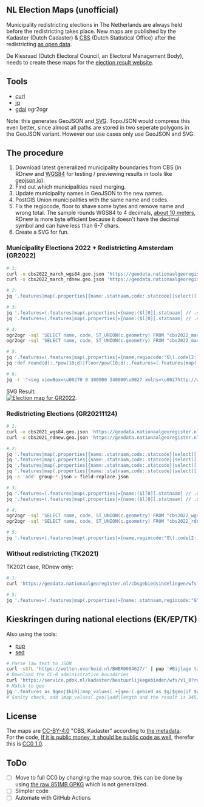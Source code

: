NL Election Maps (unofficial)
---

Municipality redistricting elections in The Netherlands are always held before the redistricting takes place.
New maps are published by the Kadaster (Dutch Cadaster) &amp; <abbr title="Centraal Bureau voor Statistiek">CBS</abbr> (Dutch Statistical Office) after the redistricting [as open data](https://www.pdok.nl/-/cbs-gebiedsindelingen-geactualiseerd).

De Kiesraad (Dutch Electoral Council, an Electoral Management Body), needs to create these maps for the [election result website](https://www.verkiezingsuitslagen.nl/).

## Tools
- [curl](https://curl.se/)
- [jq](https://stedolan.github.io/jq/)
- [gdal](https://gdal.org/) ogr2ogr

Note: this generates GeoJSON and <abbr title="Scalable Vector Graphics">SVG</abbr>.
TopoJSON would compress this even better, since almost all paths are stored in two seperate polygons in the GeoJSON variant. However our use cases only use GeoJSON and SVG.

## The procedure
1. Download latest generalized municipality boundaries from CBS (in RDnew and <abbr title="World Geodetic System (WGS84)">WGS84</abbr> for testing / previewing results in tools like [geojson.io](https://geojson.io/)).
2. Find out which municipalities need merging.
3. Update municipality names in GeoJSON to the new names.
4. PostGIS Union municipalities with the same name and codes.
5. Fix the regiocode, floor to shave some bytes and remove name and wrong total. The sample rounds WGS84 to 4 decimals, [about 10 meters](https://wiki.openstreetmap.org/wiki/Precision_of_coordinates#Precision_of_latitudes), RDnew is more byte efficient because it doesn't have the decimal symbol and can have less than 6-7 chars.
6. Create a SVG for fun.

### Municipality Elections 2022 + Redistricting Amsterdam (GR2022)

```bash
# 1:
curl -o cbs2022_march_wgs84.geo.json 'https://geodata.nationaalgeoregister.nl/cbsgebiedsindelingen/wfs?request=GetFeature&service=WFS&version=2.0.0&typeName=cbs_gemeente_2022_gegeneraliseerd&srsName=EPSG:4326&outputFormat=json'
curl -o cbs2022_march_rdnew.geo.json 'https://geodata.nationaalgeoregister.nl/cbsgebiedsindelingen/wfs?request=GetFeature&service=WFS&version=2.0.0&typeName=cbs_gemeente_2022_gegeneraliseerd&outputFormat=json'

# 2:
jq '.features|map(.properties|{name:.statnaam,code:.statcode}|select([.name]|inside(["Weesp"]))|{(.name):"Amsterdam",(.code):"GM0363"})|add' cbs2022_march_rdnew.geo.json -c > field-replace.json

# 3:
jq '.features=(.features|map(.properties|={name:($l[0][.statnaam] // .statnaam),code:($l[0][.statcode] // .statcode)}|.id|=empty|.geometry_name|=empty))' cbs2022_march_wgs84.geo.json --slurpfile l field-replace.json -c > cbs2022_march_wgs84_pre_union.geo.json
jq '.features=(.features|map(.properties|={name:($l[0][.statnaam] // .statnaam),code:($l[0][.statcode] // .statcode)}|.id|=empty|.geometry_name|=empty))' cbs2022_march_rdnew.geo.json --slurpfile l field-replace.json -c > cbs2022_march_rdnew_pre_union.geo.json

# 4:
ogr2ogr -sql 'SELECT name, code, ST_UNION(c.geometry) FROM "cbs2022_march_wgs84_pre_union.geo" c GROUP BY name, code;' -dialect SQLITE cbs2022_april_wgs84.geo.json cbs2022_march_wgs84_pre_union.geo.json
ogr2ogr -sql 'SELECT name, code, ST_UNION(c.geometry) FROM "cbs2022_march_rdnew_pre_union.geo" c GROUP BY name, code;' -dialect SQLITE cbs2022_april_rdnew.geo.json cbs2022_march_rdnew_pre_union.geo.json

# 5:
jq '.features=(.features|map(.properties|={name,regiocode:"G\(.code[2:])"}|.id|=empty|.geometry.coordinates|=map_values(map_values(map_values(if type == "array" then map_values(floor) else floor end)))))|.name|=empty|.totalFeatures|=empty' cbs2022_april_rdnew.geo.json -c > cbs2022_april.min.geo.json
jq 'def round(d):.*pow(10;d)|floor/pow(10;d);.features=(.features|map(.properties|={name,regiocode:"G\(.code[2:])"}|.id|=empty|.geometry.coordinates|=map_values(map_values(map_values(if type == "array" then map_values(round(4)) else round(4) end)))))|.name|=empty|.totalFeatures|=empty' cbs2022_april_wgs84.geo.json -c > cbs2022_april_wgs84.min.geo.json

# 6:
jq -r '"<svg viewBox=\u00270 0 300000 340000\u0027 xmlns=\u0027http://www.w3.org/2000/svg\u0027>\n<defs><style>polygon{fill:none;pointer-events:all;stroke:gray;stroke-width:100pt;}.inactive polygon{fill:#CCC;}g:hover>polygon{fill:#004894;}</style></defs>\n\(.features|map("<g \(if [.properties.name]|inside($inactive) then "class=\u0027inactive\u0027 " else "" end)id=\u0027\(.properties.code)\u0027><title>\(.properties.name)</title>\(.geometry|if (.type=="Polygon") then [.coordinates] else .coordinates end|map(map("<polygon points=\u0027\(map([.[0],629000-.[1]]|map_values(floor)|join(","))|join(" "))\u0027/>"))|flatten|join(""))</g>")|join("\n"))\n</svg>"' cbs2022_april_rdnew.geo.json --argjson inactive '["Eemsdelta","Boxtel","Oisterwijk","Vught","Dijk en Waard","Land van Cuijk","Maashorst","Purmerend","Brielle","Hellevoetsluis","Westvoorne"]' > gr2022.svg
```
SVG Result: \
[![Election map for GR2022](gr2022.svg)](https://raw.githubusercontent.com/kiesraad/electionmaps/main/gr2022.svg).

### Redistricting Elections (GR20211124)

```bash
# 1:
curl -o cbs2021_wgs84.geo.json 'https://geodata.nationaalgeoregister.nl/cbsgebiedsindelingen/wfs?request=GetFeature&service=WFS&version=2.0.0&typeName=cbs_gemeente_2021_gegeneraliseerd&srsName=EPSG:4326&outputFormat=json'
curl -o cbs2021_rdnew.geo.json 'https://geodata.nationaalgeoregister.nl/cbsgebiedsindelingen/wfs?request=GetFeature&service=WFS&version=2.0.0&typeName=cbs_gemeente_2021_gegeneraliseerd&outputFormat=json'

# 2:
jq '.features|map(.properties|{name:.statnaam,code:.statcode}|select([.name]|inside(["Uden","Landerd"]))|{(.name):"Maashorst",(.code):"GM1991"})|add' cbs2021_rdnew.geo.json -c > group-maashorst.json
jq '.features|map(.properties|{name:.statnaam,code:.statcode}|select([.name]|inside(["Boxmeer","Cuijk","Grave","Mill en Sint Hubert","Sint Anthonis"]))|{(.name):"Land van Cuijk",(.code):"GM1982"})|add' cbs2021_rdnew.geo.json -c > group-landvancuijk.json
jq '.features|map(.properties|{name:.statnaam,code:.statcode}|select([.name]|inside(["Heerhugowaard","Langedijk"]))|{(.name):"Dijk en Waard",(.code):"GM1980"})|add' cbs2021_rdnew.geo.json -c > group-dijkenwaard.json
jq '.features|map(.properties|{name:.statnaam,code:.statcode}|select([.name]|inside(["Beemster"]))|{(.name):"Purmerend",(.code):"GM0439"})|add' cbs2021_rdnew.geo.json -c > group-purmerend.json
jq -s 'add' group-*.json > field-replace.json

# 3:
jq '.features=(.features|map(.properties|={name:($l[0][.statnaam] // .statnaam),code:($l[0][.statcode] // .statcode)}|.id|=empty|.geometry_name|=empty))' cbs2021_wgs84.geo.json --slurpfile l field-replace.json -c > cbs2022_wgs84_pre_union.geo.json
jq '.features=(.features|map(.properties|={name:($l[0][.statnaam] // .statnaam),code:($l[0][.statcode] // .statcode)}|.id|=empty|.geometry_name|=empty))' cbs2021_rdnew.geo.json --slurpfile l field-replace.json -c > cbs2022_rdnew_pre_union.geo.json

# 4:
ogr2ogr -sql 'SELECT name, code, ST_UNION(c.geometry) FROM "cbs2022_wgs84_pre_union.geo" c GROUP BY name, code;' -dialect SQLITE cbs2022_wgs84.geo.json cbs2022_wgs84_pre_union.geo.json
ogr2ogr -sql 'SELECT name, code, ST_UNION(c.geometry) FROM "cbs2022_rdnew_pre_union.geo" c GROUP BY name, code;' -dialect SQLITE cbs2022_rdnew.geo.json cbs2022_rdnew_pre_union.geo.json

# 5:
jq '.features=(.features|map(.properties|={name,regiocode:"G\(.code[2:])"}|.id|=empty|.geometry.coordinates|=map_values(map_values(map_values(if type == "array" then map_values(floor) else floor end)))))|.name|=empty|.totalFeatures|=empty' cbs2022_rdnew.geo.json -c > cbs2022.min.geo.json
```

### Without redistricting (TK2021)

TK2021 case, RDnew only:
```bash
# 1:
curl 'https://geodata.nationaalgeoregister.nl/cbsgebiedsindelingen/wfs?request=GetFeature&service=WFS&version=1.1.0&typeName=cbsgebiedsindelingen:cbs_gemeente_2021_gegeneraliseerd&outputFormat=json' -o 2021.geo.json

# 5:
jq '.features=(.features|map(.properties|={name:.statnaam,regiocode:"G\(.statcode[2:])"}|.id|=empty|.geometry.coordinates|=map_values(map_values(map_values(map_values(floor))))))' 2021.geo.json -c > 2021.min.geo.json
```

## Kieskringen during national elections (EK/EP/TK)

Also using the tools:
- [pup](https://github.com/EricChiang/pup)
- [sed](https://www.gnu.org/software/sed/)

```bash
# Parse law text to JSON
curl -sSfL 'https://wetten.overheid.nl/BWBR0004627/' | pup '#Bijlage table > tbody > tr json{}' | sed 's/\\u0026#39;/\\u0027/g' | jq 'map(.children|map_values(.children[0].text)|{kieskringnummer:.[0][:-1]|tonumber,hoofdstembureau:.[2],gebied:(.[1]|if startswith("De provincie ") then {provincie:.[13:]|rtrimstr(".")} elif startswith("De gemeente ") then {gemeenten:[.[12:]|rtrimstr(".")]} elif startswith("De gemeenten van de provincie ") then (.[30:]|capture("^(?<provincie>[^ ]+) die niet tot (de )?kieskring(en)? (?<nietInKieskring>[0-9,of ]+) behoren\\.$")|.nietInKieskring|=(split("(, | of )";"g")|map_values(tonumber))) elif startswith("De gemeenten ") then {gemeenten:(.[13:]|rtrimstr(".")|if contains(", ") then split(", ") else split(" en ") end)} elif startswith("De openbare lichamen ") then {openbareLichamen:.[21:]|rtrimstr(".")|split("(, | en )";"g")} else error("Unhandled case: \u0027\(.)\u0027") end)}) as $lookup|$lookup|map_values(if .gebied.nietInKieskring? then (.gebied|={provincie,exclusief:(.nietInKieskring as $search|$lookup|map(select([.kieskringnummer]|inside($search))|.gebied.gemeenten)|add)}) else . end)' > kieskringen_2022-01-01.json
# Download the CC-0 administrative boundaries
curl 'https://service.pdok.nl/kadaster/bestuurlijkegebieden/wfs/v1_0?request=GetFeature&service=WFS&version=1.1.0&typeName=bestuurlijkegebieden:Gemeentegebied&outputFormat=application/json;%20subtype%3Dgeojson' -o gemeente_grenzen.geo.json --compressed
# Match to geo
jq '.features as $geo|$k[0]|map_values(.+{geo:(.gebied as $g|$geo|if $g.provincie? then map(select(.properties.ligtInProvincieNaam==$g.provincie and ([.properties.naam]|inside($g.exclusief // [])|not)).properties.naam)|sort else map(select([.properties.naam]|inside($g.gemeenten // [])).properties.naam)|sort end)})' gemeente_grenzen.geo.json --slurpfile k kieskringen_2022-01-01.json
# Sanity check, add |map_values(.geo)|add|length and the result is 345, which is correct.
```

## License

The maps are [CC-BY-4.0](https://creativecommons.org/licenses/by/4.0/deed) "CBS, Kadaster" according to [the metadata](https://www.nationaalgeoregister.nl/geonetwork/srv/dut/xml.metadata.get?uuid=effe1ab0-073d-437c-af13-df5c5e07d6cd). \
For the code, [If it is public money, it should be public code as well](https://publiccode.eu/), therefor this is [CC0 1.0](https://creativecommons.org/publicdomain/zero/1.0/).

## ToDo

- [ ] Move to full CC0 by changing the map source, this can be done by using [the raw 851MB GPKG](https://geodata.nationaalgeoregister.nl/cbsgebiedsindelingen/atom/cbsgebiedsindelingen.xml) which is not generalized.
- [ ] Simpler code
- [ ] Automate with GitHub Actions
